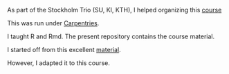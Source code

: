 As part of the Stockholm Trio (SU, KI, KTH), I helped organizing this [course](https://kth-biblioteket.github.io/2022-05-16-StockholmTrio/)

This was run under [Carpentries](https://carpentries.org/).

I taught R and Rmd. The present repository contains the course material. 

I started off from this excellent [material](https://swcarpentry.github.io/r-novice-gapminder/).

However, I adapted it to this course.
